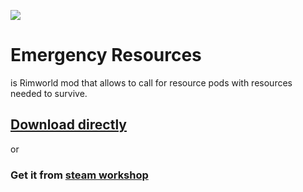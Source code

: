 ![](https://github.com/flabbet/-Rimworld-Mod-Emergency-Resources/blob/master/About/Preview.png)

# Emergency Resources

is Rimworld mod that allows to call for resource pods with resources needed to survive.

## [Download directly](https://github.com/flabbet/-Rimworld-Mod-Emergency-Resources/releases/download/1.0.0/EmergencyResources.rar)

or

### Get it from [steam workshop](https://steamcommunity.com/sharedfiles/filedetails/?id=1728150743) 
